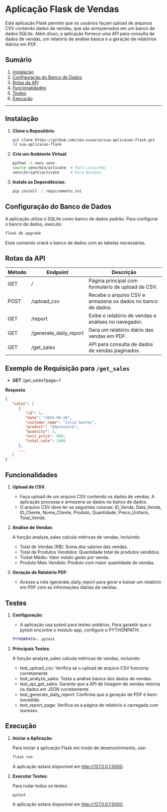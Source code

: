 # Aplicação Flask de Vendas

Esta aplicação Flask permite que os usuários façam upload de arquivos CSV contendo dados de vendas, que são armazenados em um banco de dados SQLite. Além disso, a aplicação fornece uma API para consulta de dados de vendas, um relatório de análise básica e a geração de relatórios diários em PDF.

## Sumário
1. [Instalação](#instalação)
2. [Configuração do Banco de Dados](#configuração-do-banco-de-dados)
3. [Rotas da API](#rotas-da-api)
4. [Funcionalidades](#funcionalidades)
5. [Testes](#testes)
6. [Execução](#execução)

---

## Instalação

1. **Clone o Repositório**:
   ```bash
   git clone https://github.com/seu-usuario/sua-aplicacao-flask.git
   cd sua-aplicacao-flask
   ```
2. **Crie um Ambiente Virtual**:
   ```bash
   python -m venv venv
   source venv/bin/activate  # Para Linux/Mac
   venv\Scripts\activate     # Para Windows
   ```

3. **Instale as Dependências**:
   ```bash
   pip install -r requirements.txt
   ```

## **Configuração do Banco de Dados**

A aplicação utiliza o SQLite como banco de dados padrão. Para configurar o banco de dados, execute:
   ```bash
   flask db upgrade
   ```

Esse comando criará o banco de dados com as tabelas necessárias.

## **Rotas da API**
<table>
   <thead>
      <th>Método</th>
      <th>Endpoint</th>
      <th>Descrição</th>
   </thead>

   <tr>
      <td>GET</td>
      <td>/</td>
      <td>Página principal com formulário de upload de CSV.</td>
   </tr>

   <tr>
      <td>POST</td>
      <td>/upload_csv</td>
      <td>Recebe o arquivo CSV e armazena os dados no banco de dados.</td>
   </tr>

   <tr>
      <td>GET</td>
      <td>/report</td>
      <td>Exibe o relatório de vendas e análises no navegador.</td>
   </tr>

   <tr>
      <td>GET</td>
      <td>/generate_daily_report</td>
      <td>Gera um relatório diário das vendas em PDF.</td>
   </tr>

   <tr>
      <td>GET</td>
      <td>/get_sales</td>
      <td>API para consulta de dados de vendas paginados.</td>
   </tr>
</table>

## Exemplo de Requisição para ```/get_sales```
   <ul>
      <li><strong>GET</strong> /get_sales?page=1</li>
   </ul>

   **Resposta**
   ```json
   {
      "sales": [
         {
            "id": 1,
            "date": "2024-09-20",
            "customer_name": "Julia Santos",
            "product": "Impressora",
            "quantity": 3,
            "unit_price": 600,
            "total_sale": 1800
         },
         ...
      ]
   }
   ```

## Funcionalidades

1. **Upload de CSV**:
   <ul>
      <li>Faça upload de um arquivo CSV contendo os dados de vendas. A aplicação processa e armazena os dados no banco de dados.</li>
      <li>O arquivo CSV deve ter as seguintes colunas: ID_Venda, Data_Venda, ID_Cliente, Nome_Cliente, Produto, Quantidade, Preco_Unitario, Total_Venda.</li>
   </ul>

2. **Análise de Vendas**:
   
   A função analyze_sales calcula métricas de vendas, incluindo:
   <ul>
      <li>Total de Vendas (R$): Soma dos valores das vendas.</li>
      <li>Total de Produtos Vendidos: Quantidade total de produtos vendidos.</li>
      <li>Ticket Médio: Valor médio gasto por venda.</li>
      <li>Produto Mais Vendido: Produto com maior quantidade de vendas.</li>
   </ul>

3. **Geração de Relatório PDF**:
   <ul>
      <li>Acesse a rota /generate_daily_report para gerar e baixar um relatório em PDF com as informações diárias de vendas.</li>
   </ul>

## Testes

1. **Configuração**:
   <ul>
      <li>A aplicação usa pytest para testes unitários. Para garantir que o pytest encontre o módulo app, configure o PYTHONPATH:</li>
   </ul>

   ```bash
   PYTHONPATH=. pytest
   ```

2. **Principais Testes**:
   
   A função analyze_sales calcula métricas de vendas, incluindo:
   <ul>
      <li>test_upload_csv: Verifica se o upload de arquivo CSV funciona corretamente</li>
      <li>test_analyze_sales: Testa a análise básica dos dados de vendas.</li>
      <li>test_api_get_sales: Garante que a API de listagem de vendas retorna os dados em JSON corretamente.</li>
      <li>test_generate_daily_report: Confirma que a geração de PDF é bem-sucedida.</li>
      <li>test_report_page: Verifica se a página de relatório é carregada com sucesso.</li>
   </ul>

## Execução

1. **Iniciar a Aplicação**:
   
   Para iniciar a aplicação Flask em modo de desenvolvimento, use:
   ```bash
   flask run
   ```
   A aplicação estará disponível em http://127.0.0.1:5000.

2. **Executar Testes**:
   
   Para rodar todos os testes:
   ```bash
   pytest
   ```
   A aplicação estará disponível em http://127.0.0.1:5000.
